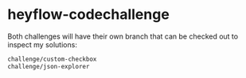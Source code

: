 # heyflow-codechallenge

Both challenges will have their own branch that can be checked out to inspect my solutions:

```bash
challenge/custom-checkbox
challenge/json-explorer
```
